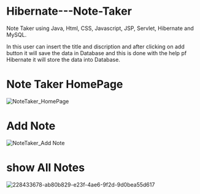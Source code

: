 # Hibernate---Note-Taker

Note Taker using Java, Html, CSS, Javascript, JSP, Servlet, Hibernate and MySQL.

In this user can insert the title and discription and after clicking on add button it will save the data in Database and this is done with the help pf Hibernate it will store the data into Database.

# Note Taker HomePage
![NoteTaker_HomePage](https://user-images.githubusercontent.com/100328979/227987200-3bb5b24e-d02b-4fbd-b8c2-8437d650698d.jpeg)

# Add Note
![NoteTaker_Add Note](https://user-images.githubusercontent.com/100328979/227988148-37ec63a0-05cf-4175-9a2a-9a2bbf807eba.jpeg)

# show All Notes
![228433678-ab80b829-e23f-4ae6-9f2d-9d0bea55d617](https://user-images.githubusercontent.com/100328979/228434108-4622eb21-94e5-4342-bce9-5ce6891a8f06.png)
